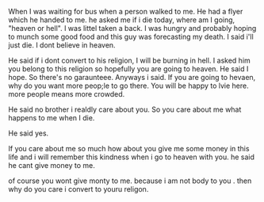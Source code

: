 When I was waiting for bus when a person walked to me. He had a flyer which he handed to me. he asked me if i die today, where am I going, "heaven or hell". I was littel taken a back. I was hungry and probably hoping to munch some good food and this guy was forecasting my death. I said i'll just die. I dont believe in heaven.

He said if i dont convert to his religion, I will be burning in hell. I asked him you belong to this religion so hopefully you are going to heaven. He said I hope. So there's no garaunteee. Anyways i said. If you are going to hevaen, why do you want more peop;le to go there. You will be happy to lvie here. more people means more crowded.

He said no brother i realdly care about you. So you care about me what happens to me when I die.

He said yes.

If you care about me so much how about you give me some money in this life and i will remember this kindness when i go to heaven with you. he said he cant give money to me.

of course you wont give monty to me. because i am not body to you . then why do you care i convert to youru religon.

